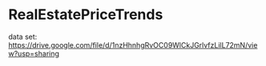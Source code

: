 # RealEstatePriceTrends
data set: https://drive.google.com/file/d/1nzHhnhgRvOC09WlCkJGrlvfzLilL72mN/view?usp=sharing
